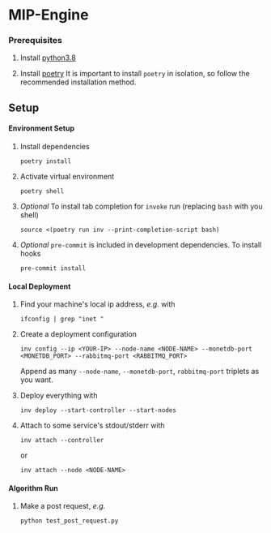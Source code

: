 # MIP-Engine

### Prerequisites

1. Install [python3.8](https://www.python.org/downloads/ "python3.8")

1. Install [poetry](https://python-poetry.org/ "poetry")
   It is important to install `poetry` in isolation, so follow the
   recommended installation method.

## Setup

#### Environment Setup

1. Install dependencies

   ```
   poetry install
   ```

1. Activate virtual environment

   ```
   poetry shell
   ```

1. *Optional* To install tab completion for `invoke` run  (replacing `bash` with you shell)

   ```
   source <(poetry run inv --print-completion-script bash)
   ```

1. *Optional* `pre-commit` is included in development dependencies. To install hooks

   ```
   pre-commit install
   ```

#### Local Deployment

1. Find your machine's local ip address, *e.g.* with

   ```
   ifconfig | grep "inet "
   ```

1. Create a deployment configuration

   ```
   inv config --ip <YOUR-IP> --node-name <NODE-NAME> --monetdb-port <MONETDB_PORT> --rabbitmq-port <RABBITMQ_PORT>
   ```

   Append as many `--node-name`, `--monetdb-port`, `rabbitmq-port` triplets as you want.

1. Deploy everything with

   ```
   inv deploy --start-controller --start-nodes
   ```

1. Attach to some service's stdout/stderr with

   ```
   inv attach --controller
   ```

   or

   ```
   inv attach --node <NODE-NAME>
   ```

#### Algorithm Run

1. Make a post request, *e.g.*
   ```
   python test_post_request.py
   ```
